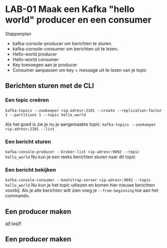 # LAB-01 Maak een Kafka "hello world" producer en een consumer

Stappenplan
-   kafka-console-producer om berichten te sturen.
-   kafka-console-consumer om berichten uit te lezen.
-   Hello-world producer 
-   Hello-world consumer 
-   Key toevoegen aan je producer
-   Consumer aanpassen om key + message uit te lezen van je topic

## Berichten sturen met de CLI
### Een topic creëren
```kafka-topics --zookeeper <ip-adres>:2181 --create --replication-factor 1 --partitions 1 --topic hello_world```

Als het goed is zie je nu je aangemaakte topic:
```kafka-topics --zookeeper <ip-adres>:2181 --list```

### Een bericht sturen
```kafka-console-producer --broker-list <ip-adres>:9092 --topic hello_world```
Nu kun je een reeks berichten sturen naar dit topic

### Een bericht bekijken
```kafka-console-consumer --bootstrap-server <ip-adres>:9092 --topic hello_world```
Nu kun je het topic uitlezen en komen hier nieuwe berichten voorbij. 
Als je alle berichten wilt zien voeg je `--from-beginning` toe aan het commando. 


## Een producer maken
ajf;lasjfl




## Een producer maken

